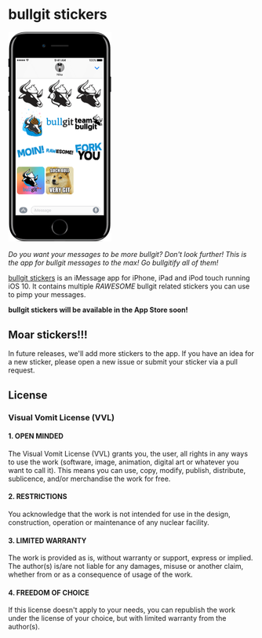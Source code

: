 <!-- twitter: @bullgit -->

# bullgit stickers

<img src="https://raw.githubusercontent.com/bullgit/stickers/master/docs/images/iphone.png" alt="bullgit stickers" width="210">

_Do you want your messages to be more bullgit? Don't look further! This is the app for bullgit messages to the max! Go bullgitify all of them!_

[bullgit stickers](https://bullg.it/stickers) is an iMessage app for iPhone, iPad and iPod touch running iOS 10. It contains multiple *RAWESOME* bullgit related stickers you can use to pimp your messages.

**bullgit stickers will be available in the App Store soon!**

## Moar stickers!!!

In future releases, we'll add more stickers to the app. If you have an idea for a new sticker, please open a new issue or submit your sticker via a pull request.

## License

### Visual Vomit License (VVL)

#### 1. OPEN MINDED

The Visual Vomit License (VVL) grants you, the user, all rights in any ways to use the work (software, image, animation, digital art or whatever you want to call it). This means you can use, copy, modify, publish, distribute, sublicence, and/or merchandise the work for free.

#### 2. RESTRICTIONS

You acknowledge that the work is not intended for use in the design, construction, operation or maintenance of any nuclear facility.

#### 3. LIMITED WARRANTY

The work is provided as is, without warranty or support, express or implied. The author(s) is/are not liable for any damages, misuse or another claim, whether from or as a consequence of usage of the work.

#### 4. FREEDOM OF CHOICE

If this license doesn't apply to your needs, you can republish the work under the license of your choice, but with limited warranty from the author(s).
